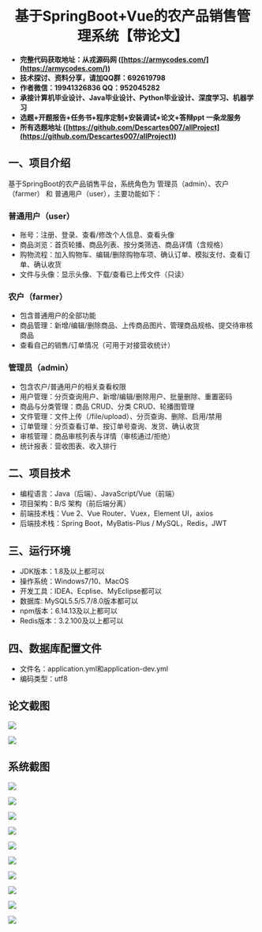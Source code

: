 ﻿
<h1 align="center">基于SpringBoot+Vue的农产品销售管理系统【带论文】</h1></p>

- <b>完整代码获取地址：从戎源码网 ([https://armycodes.com/](https://armycodes.com/))</b>
- <b>技术探讨、资料分享，请加QQ群：692619798</b>
- <b>作者微信：19941326836  QQ：952045282</b>
- <b>承接计算机毕业设计、Java毕业设计、Python毕业设计、深度学习、机器学习</b>
- <b>选题+开题报告+任务书+程序定制+安装调试+论文+答辩ppt 一条龙服务</b>
- <b>所有选题地址 ([https://github.com/Descartes007/allProject](https://github.com/Descartes007/allProject)) </b>

## 一、项目介绍

基于SpringBoot的农产品销售平台，系统角色为 管理员（admin）、农户（farmer） 和 普通用户（user），主要功能如下：
### 普通用户（user）
- 账号：注册、登录、查看/修改个人信息、查看头像
- 商品浏览：首页轮播、商品列表、按分类筛选、商品详情（含规格）
- 购物流程：加入购物车、编辑/删除购物车项、确认订单、模拟支付、查看订单、确认收货
- 文件与头像：显示头像、下载/查看已上传文件（只读）
### 农户（farmer）
- 包含普通用户的全部功能
- 商品管理：新增/编辑/删除商品、上传商品图片、管理商品规格、提交待审核商品
- 查看自己的销售/订单情况（可用于对接营收统计）
### 管理员（admin）
- 包含农户/普通用户的相关查看权限
- 用户管理：分页查询用户、新增/编辑/删除用户、批量删除、重置密码
- 商品与分类管理：商品 CRUD、分类 CRUD、轮播图管理
- 文件管理：文件上传（/file/upload）、分页查询、删除、启用/禁用
- 订单管理：分页查看订单、按订单号查询、发货、确认收货
- 审核管理：商品审核列表与详情（审核通过/拒绝）
- 统计报表：营收图表、收入排行

## 二、项目技术

- 编程语言：Java（后端）、JavaScript/Vue（前端）
- 项目架构：B/S 架构（前后端分离）
- 前端技术栈：Vue 2、Vue Router、Vuex，Element UI，axios
- 后端技术栈：Spring Boot，MyBatis-Plus / MySQL，Redis，JWT


## 三、运行环境

- JDK版本：1.8及以上都可以
- 操作系统：Windows7/10、MacOS
- 开发工具：IDEA、Ecplise、MyEclipse都可以
- 数据库: MySQL5.5/5.7/8.0版本都可以
- npm版本：6.14.13及以上都可以
- Redis版本：3.2.100及以上都可以

## 四、数据库配置文件

- 文件名：application.yml和application-dev.yml
- 编码类型：utf8

## 论文截图

![](screenshot/1.png)

![](screenshot/2.png)

## 系统截图

![](screenshot/3.png)

![](screenshot/4.png)

![](screenshot/5.png)

![](screenshot/6.png)

![](screenshot/7.png)

![](screenshot/8.png)

![](screenshot/9.png)

![](screenshot/10.png)

![](screenshot/11.png)

![](screenshot/12.png)
